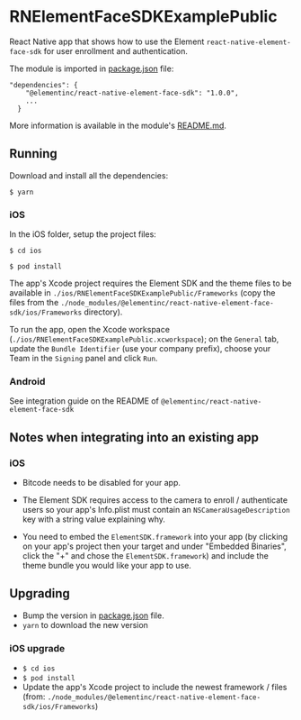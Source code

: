 # RNElementFaceSDKExamplePublic

React Native app that shows how to use the Element `react-native-element-face-sdk` for user enrollment and authentication.

The module is imported in [package.json](./package.json) file:
```
"dependencies": {
    "@elementinc/react-native-element-face-sdk": "1.0.0",
    ...
  }
```

More information is available in the module's [README.md](./node_modules/@elementinc/react-native-element-face-sdk/README.md).

## Running 

Download and install all the dependencies:

`$ yarn`

### iOS

In the iOS folder, setup the project files:

`$ cd ios`

`$ pod install`

The app's Xcode project requires the Element SDK and the theme files to be available in `./ios/RNElementFaceSDKExamplePublic/Frameworks` (copy the files from the `./node_modules/@elementinc/react-native-element-face-sdk/ios/Frameworks` directory).

To run the app, open the Xcode workspace (`./ios/RNElementFaceSDKExamplePublic.xcworkspace`); on the `General` tab, update the `Bundle Identifier` (use your company prefix), choose your Team in the `Signing` panel and click `Run`.

### Android

See integration guide on the README of `@elementinc/react-native-element-face-sdk`

## Notes when integrating into an existing app

### iOS

* Bitcode needs to be disabled for your app.

* The Element SDK requires access to the camera to enroll / authenticate users so your app's Info.plist must contain an `NSCameraUsageDescription` key with a string value explaining why.

* You need to embed the `ElementSDK.framework` into your app (by clicking on your app's project then your target and under "Embedded Binaries", click the "+" and chose the `ElementSDK.framework`) and include the theme bundle you would like your app to use.

## Upgrading

* Bump the version in [package.json](./package.json) file.
* `yarn` to download the new version

### iOS upgrade
* `$ cd ios`
* `$ pod install`
* Update the app's Xcode project to include the newest framework / files (from: `./node_modules/@elementinc/react-native-element-face-sdk/ios/Frameworks`)
